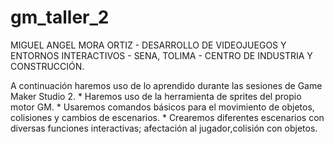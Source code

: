 # gm_taller_2

MIGUEL ANGEL MORA ORTIZ -
DESARROLLO DE VIDEOJUEGOS Y ENTORNOS INTERACTIVOS -
SENA, TOLIMA -
CENTRO DE INDUSTRIA Y CONSTRUCCIÓN.  


A continuación haremos uso de lo aprendido durante las sesiones de Game Maker Studio 2.
    * Haremos uso de la herramienta de sprites del propio motor GM.
    * Usaremos comandos básicos para el movimiento de objetos, colisiones y cambios de escenarios.
    * Crearemos diferentes escenarios con diversas funciones interactivas; afectación al jugador,colisión con objetos.
